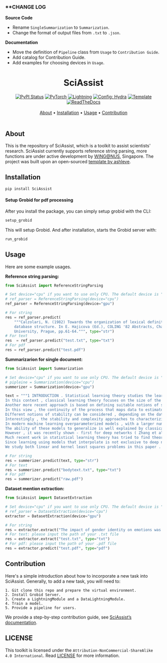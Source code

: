 
### **CHANGE LOG

**Source Code**
- Rename `SingleSummarization` to `Summarization`.
- Change the format of output files from `.txt` to `.json`.

**Documentation**
- Move the definition of `Pipeline` class from `Usage` to `Contribution Guide`.
- Add catalog for Contribution Guide.
- Add examples for choosing devices in `Usage`.

<div align="center">

# SciAssist
[![PyPI Status](https://badge.fury.io/py/sciassist.svg)](https://badge.fury.io/py/sciassist)
<a href="https://pytorch.org/get-started/locally/"><img alt="PyTorch" src="https://img.shields.io/badge/PyTorch-ee4c2c?logo=pytorch&logoColor=white"></a>
<a href="https://pytorchlightning.ai/"><img alt="Lightning" src="https://img.shields.io/badge/-Lightning-792ee5?logo=pytorchlightning&logoColor=white"></a>
<a href="https://hydra.cc/"><img alt="Config: Hydra" src="https://img.shields.io/badge/Config-Hydra-89b8cd"></a>
<a href="https://github.com/ashleve/lightning-hydra-template"><img alt="Template" src="https://img.shields.io/badge/-Lightning--Hydra--Template-017F2F?style=flat&logo=github&labelColor=gray"></a><br>
[![ReadTheDocs](https://readthedocs.org/projects/wing-sciassist/badge/)](https://wing-sciassist.readthedocs.io/en/latest/)
  <br> <br>
  <a href="#about">About</a> •
  <a href="#installation">Installation</a> •
  <a href="#usage">Usage</a> •
  <a href="#contribution">Contribution</a> 
  <br> <br>
</div>

## About

This is the repository of SciAssist, which is a toolkit to assist scientists' research. SciAssist currently supports reference string parsing, more functions are under active development by [WING@NUS](https://wing.comp.nus.edu.sg/), Singapore. The project was built upon an open-sourced [template by ashleve](https://github.com/ashleve/lightning-hydra-template).

## Installation

``` bash
pip install SciAssist
```
#### Setup Grobid for pdf processing
After you install the package, you can simply setup grobid with the CLI:
```bash
setup_grobid
```
This will setup Grobid. And after installation, starts the Grobid server with:
```bash
run_grobid
```




## Usage

Here are some example usages.

**Reference string parsing:**

```python
from SciAssist import ReferenceStringParsing

# Set device="cpu" if you want to use only CPU. The default device is "gpu".
# ref_parser = ReferenceStringParsing(device="cpu")
ref_parser = ReferenceStringParsing(device="gpu")

# For string
res = ref_parser.predict(
    """Calzolari, N. (1982) Towards the organization of lexical definitions on a 
    database structure. In E. Hajicova (Ed.), COLING '82 Abstracts, Charles 
    University, Prague, pp.61-64.""", type="str")
# For text
res  = ref_parser.predict("test.txt", type="txt")
# For pdf
res = ref_parser.predict("test.pdf")
```

**Summarizarion for single document:**

```python
from SciAssist import Summarization

# Set device="cpu" if you want to use only CPU. The default device is "gpu".
# pipleine = Summarization(device="cpu")
summerizer = Summarization(device="gpu")

text = """1 INTRODUCTION . Statistical learning theory studies the learning properties of machine learning algorithms , and more fundamentally , the conditions under which learning from finite data is possible . 
In this context , classical learning theory focuses on the size of the hypothesis space in terms of different complexity measures , such as combinatorial dimensions , covering numbers and Rademacher/Gaussian complexities ( Shalev-Shwartz & Ben-David , 2014 ; Boucheron et al. , 2005 ) . 
Another more recent approach is based on defining suitable notions of stability with respect to perturbation of the data ( Bousquet & Elisseeff , 2001 ; Kutin & Niyogi , 2002 ) . 
In this view , the continuity of the process that maps data to estimators is crucial , rather than the complexity of the hypothesis space . 
Different notions of stability can be considered , depending on the data perturbation and metric considered ( Kutin & Niyogi , 2002 ) . 
Interestingly , the stability and complexity approaches to characterizing the learnability of problems are not at odds with each other , and can be shown to be equivalent as shown in Poggio et al . ( 2004 ) and Shalev-Shwartz et al . ( 2010 ) . 
In modern machine learning overparameterized models , with a larger number of parameters than the size of the training data , have become common . 
The ability of these models to generalize is well explained by classical statistical learning theory as long as some form of regularization is used in the training process ( Bühlmann & Van De Geer , 2011 ; Steinwart & Christmann , 2008 ) . 
However , it was recently shown - first for deep networks ( Zhang et al. , 2017 ) , and more recently for kernel methods ( Belkin et al. , 2019 ) - that learning is possible in the absence of regularization , i.e. , when perfectly fitting/interpolating the data . 
Much recent work in statistical learning theory has tried to find theoretical ground for this empirical finding . 
Since learning using models that interpolate is not exclusive to deep neural networks , we study generalization in the presence of interpolation in the case of kernel methods . 
We study both linear and kernel least squares problems in this paper . """

# For string
res = summerizer.predict(text, type="str")
# For text
res = summerizer.predict("bodytext.txt", type="txt")
# For pdf
res = summerizer.predict("raw.pdf")

```

**Dataset mention extraction:**

```python
from SciAssist import DatasetExtraction

# Set device="cpu" if you want to use only CPU. The default device is "gpu".
# ref_parser = DatasetExtraction(device="cpu")
extractor = DatasetExtraction(device="gpu")

# For string
res = extractor.extract("The impact of gender identity on emotions was examined by researchers using a subsample from the National Longitudinal Study of Adolescent Health. The study aimed to investigate the direct effects of gender identity on emotional experiences and expression. By focusing on a subsample of the larger study, the researchers were able to hone in on the specific relationship between gender identity and emotions. Through their analysis, the researchers sought to determine whether gender identity could have a significant and direct impact on emotional well-being. The findings of the study have important implications for our understanding of the complex interplay between gender identity and emotional experiences, and may help to inform future interventions and support for individuals who experience gender-related emotional distress.", type="str")
# For text: please input the path of your .txt file
res = extractor.extract("test.txt", type="txt")
# For pdf: please input the path of your .pdf file
res = extractor.predict("test.pdf", type="pdf")
```



## Contribution

Here's a simple introduction about how to incorporate a new task into SciAssist. 
Generally, to add a new task, you will need to:

    1. Git clone this repo and prepare the virtual environment.
    2. Install Grobid Server.
    3. Create a LightningModule and a DataLightningModule.
    4. Train a model.
    5. Provide a pipeline for users.

We provide a step-by-step contribution guide, see [SciAssist’s documentation](https://wing-sciassist.readthedocs.io/en/latest/Contribution.html#).

## LICENSE
This toolkit is licensed under the `Attribution-NonCommercial-ShareAlike 4.0 International`.
Read [LICENSE](https://github.com/WING-NUS/SciAssist/blob/main/LICENSE) for more information.